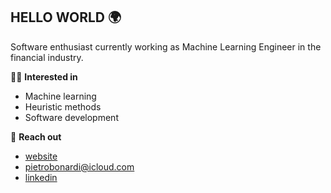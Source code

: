 ## HELLO WORLD 🌍

Software enthusiast currently working as Machine Learning Engineer in the financial industry.

🤹‍♂️ **Interested in**  
- Machine learning
- Heuristic methods
- Software development


💫 **Reach out**
- [website](https://github.com/PietroBonardi/PietroBonardi.github.io/blob/main/index.html)
- pietrobonardi@icloud.com 
- [linkedin](https://www.linkedin.com/in/pietrobonardi/)
